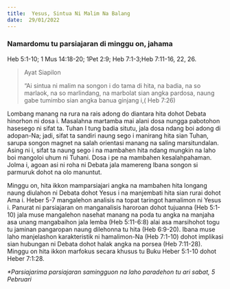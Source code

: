 ```yaml
---
title:  Yesus, Sintua Ni Malim Na Balang
date:  29/01/2022
---
```


### Namardomu tu parsiajaran di minggu on, jahama
Heb 5:1-10; 1 Mus 14:18-20; 1Pet 2:9; Heb 7:1-3;Heb 7:11-16, 22, 26.

> <p>Ayat Siapilon</p>
> “Ai sintua ni malim na songon i do tama di hita, na badia, na so marlaok, na so marlindang, na marbolat sian angka pardosa, naung gabe tumimbo sian angka banua ginjang i,( Heb 7:26)

Lombang manang na rura na rais adong do diantara hita dohot Debata hinorhon ni dosa i. Masalahna martamba mai alani dosa nungga pabotohon hasesego ni sifat ta. Tuhan I tung badia situtu, jala dosa ndang boi adong di adopan-Na; jadi, sifat ta sandiri naung sego i manirang hita sian Tuhan, sarupa songon magnet na salah orientasi manang na saling marsitundalan. Asing ni i, sifat ta naung sego i na mambahen hita ndang mungkin na laho boi mangoloi uhum ni Tuhani. Dosa i pe na mambahen kesalahpahaman. Jolma i, agoan asi ni roha ni Debata jala mamereng Ibana songon si parmuruk dohot na olo manuntut.

Minggu on, hita ikkon mamparsiajari angka na mambahen hita longang naung diulahon ni Debata dohot Yesus i na manjembati hita sian rurai dohot Ama i. Heber 5-7 mangalehon analisis na topat taringot hamalimon ni Yesus i. Panurat ni parsiajaran on manganalisis haroroan dohot tujuanna (Heb 5:1-10) jala muse mangalehon nasehat manang na poda tu angka na manjaha asa unang mangabaihon jala lemba (Heb 5:11-6:8) alai asa marsihohot togu tu jaminan pangaropan naung dilehonna tu hita (Heb 6:9-20). Ibana muse laho manjelashon karakteristik ni hamalimon-Na (Heb 7:1-10) dohot implikasi sian hubungan ni Debata dohot halak angka na porsea (Heb 7:11-28). Minggu on hita ikkon marfokus secara khusus tu Buku Heber 5:1-10 dohot Heber 7:1:28.

_*Parsiajarima parsiajaran samingguon na laho paradehon tu ari sabat, 5 Pebruari_